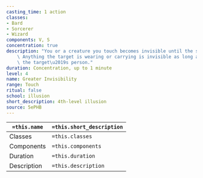 ```yaml
---
casting_time: 1 action
classes:
- Bard
- Sorcerer
- Wizard
components: V, S
concentration: true
description: "You or a creature you touch becomes invisible until the spell ends.\
    \ Anything the target is wearing or carrying is invisible as long as it is on\
    \ the target\u2019s person."
duration: Concentration, up to 1 minute
level: 4
name: Greater Invisibility
range: Touch
ritual: false
school: illusion
short_description: 4th-level illusion
source: 5ePHB
---
```


| `=this.name` | `=this.short_description` |
| ------------ | ------------------------- |
| Classes      | `=this.classes`           |
| Components   | `=this.components`        |
| Duration     | `=this.duration`          |
| Description  | `=this.description`       |